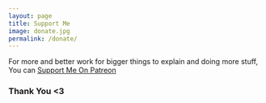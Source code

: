 ```yaml
---
layout: page
title: Support Me
image: donate.jpg
permalink: /donate/
---
```


For more and better work for bigger things to explain and doing more stuff, You can [Support Me On Patreon](https://www.patreon.com/r0ttenbeef)

### Thank You <3

